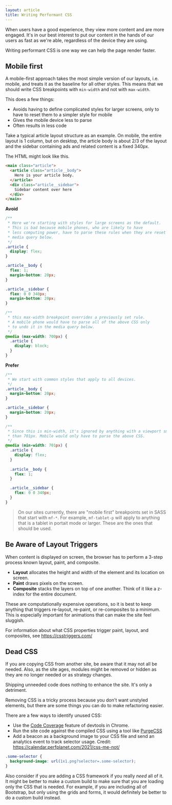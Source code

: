 ```yaml
---
layout: article
title: Writing Performant CSS
---
```

When users have a good experience, they view more content and are more engaged. It's in our best interest to put our content in the hands of our users as fast as we're able, regardless of the device they are using.

Writing performant CSS is one way we can help the page render faster.

## Mobile first
A mobile-first approach takes the most simple version of our layouts, i.e. mobile, and treats it as the baseline for all other styles. This means that we  should write CSS breakpoints with `min-width` and not with `max-width`. 

This does a few things:
- Avoids having to define complicated styles for larger screens, only to have to reset them to a simpler style for mobile
- Gives the mobile device less to parse
- Often results in less code

Take a typical article layout structure as an example. On mobile, the entire layout is 1 column, but on desktop, the article body is about 2/3 of the layout and the sidebar containing ads and related content is a fixed 340px. 

The HTML might look like this.

```html
<main class="article">
  <article class="article__body">
    Here is your article body.
  </article>
  <div class="article__sidebar">
    Sidebar content over here
  </div>
</main>
```

__Avoid__

```css
/**
 * Here we're starting with styles for large screens as the default.
 * This is bad because mobile phones, who are likely to have
 * less computing power, have to parse these rules when they are reset in the 
 * media query below.
 */
.article {
  display: flex;
}

.article__body {
  flex: 1;
  margin-bottom: 20px;
}

.article__sidebar {
  flex: 0 0 340px;
  margin-bottom: 20px;
}

/**
 * this max-width breakpoint overrides a previously set rule. 
 * A mobile phone would have to parse all of the above CSS only
 * to undo it in the media query below.
 */
@media (max-width: 700px) {
  .article {
    display: block;
  }
}
```

__Prefer__

```css
/**
 * We start with common styles that apply to all devices.
 */
.article__body {
  margin-bottom: 20px;
}

.article__sidebar {
  margin-bottom: 20px;
}

/**
 * Since this is min-width, it's ignored by anything with a viewport smaller
 * than 701px. Mobile would only have to parse the above CSS.
 */
@media (min-width: 701px) {
  .article {
    display: flex;
  }
  
  .article__body {
    flex: 1;
  }

  .article__sidebar {
    flex: 0 0 340px;
  }
}
```

<blockquote>
On our sites currently, there are "mobile first" breakpoints set in SASS that start with <code>mf-*</code>. For example, <code>mf-tablet-p</code> will apply to anything that is a tablet in portait mode or larger. These are the ones that should be used.
</blockquote>

## Be Aware of Layout Triggers
When content is displayed on screen, the browser has to perform a 3-step process known layout, paint, and composite.

- __Layout__ allocates the height and width of the element and its location on screen.
- __Paint__ draws pixels on the screen.
- __Composite__ stacks the layers on top of one another. Think of it like a z-index for the entire document.

These are computationally expensive operations, so it is best to keep anything that triggers re-layout, re-paint, or re-composites to a minimum. This is especially important for animations that can make the site feel sluggish.

For information about what CSS properties trigger paint, layout, and composites, see https://csstriggers.com/

## Dead CSS
If you are copying CSS from another site, be aware that it may not all be needed. Also, as the site ages, modules might be removed or hidden as they are no longer needed or as strategy changes.

Shipping unneeded code does nothing to enhance the site. It's only a detriment.  

Removing CSS is a tricky process because you don't want unstyled elements, but there are some things you can do to make refactoring easier.

There are a few ways to identify unused CSS:

- Use the [Code Coverage](https://developer.chrome.com/docs/devtools/coverage/) feature of devtools in Chrome.
- Run the site code against the compiled CSS using a tool like [PurgeCSS](https://github.com/FullHuman/purgecss)
- Add a beacon as a background image to your CSS file and send an analytics event to track selector usage. Credit: https://calendar.perfplanet.com/2021/css-me-not/

```css
.some-selector {
  background-image: url(1x1.png?selector=.some-selector);
}
```

Also consider if you are adding a CSS framework if you really _need_ all of it. It might be better to make a custom build to make sure that you are loading only the CSS that is needed. For example, if you are including all of Bootstrap, but only using the grids and forms, it would definitely be better to do a custom build instead.
